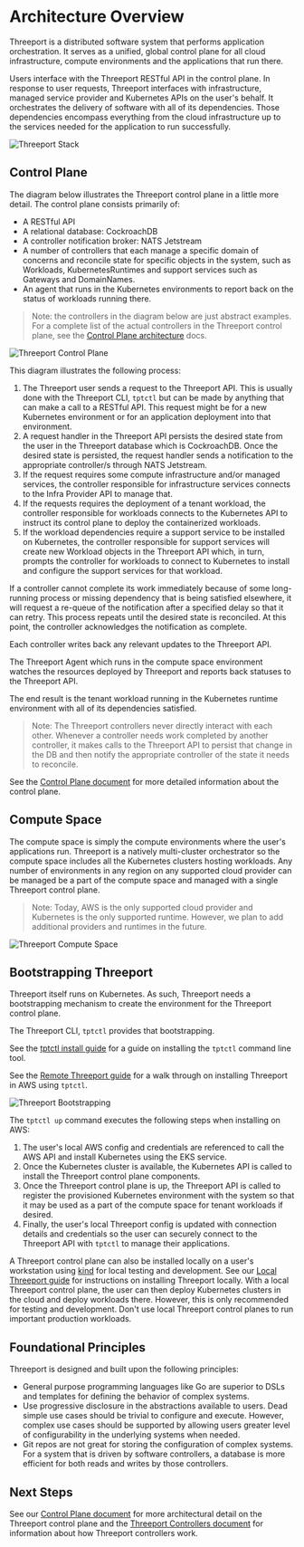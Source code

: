 # Architecture Overview

Threeport is a distributed software system that performs application
orchestration.  It serves as a unified, global control plane for all cloud
infrastructure, compute environments and the applications that run there.

Users interface with the Threeport RESTful API in the control plane.
In response to user requests, Threeport interfaces with infrastructure,
managed service provider and Kubernetes APIs on the user's behalf.  It
orchestrates the delivery of software with all of its dependencies.  Those
dependencies encompass everything from the cloud infrastructure up to the
services needed for the application to run successfully.

![Threeport Stack](../img/ThreeportStack.png)

## Control Plane

The diagram below illustrates the Threeport control plane in a little more
detail.  The control plane consists primarily of:

* A RESTful API
* A relational database: CockroachDB
* A controller notification broker: NATS Jetstream
* A number of controllers that each manage a specific domain of concerns and
  reconcile state for specific objects in the system, such as Workloads,
  KubernetesRuntimes and support services such as Gateways and DomainNames.
* An agent that runs in the Kubernetes environments to report back on the status
  of workloads running there.

> Note: the controllers in the diagram below are just abstract examples.  For a
> complete list of the actual controllers in the Threeport control plane, see
> the [Control Plane architecture](control-plane.md) docs.

![Threeport Control Plane](../img/ThreeportControlPlaneOverview.png)

This diagram illustrates the following process:

1. The Threeport user sends a request to the Threeport API.  This is usually
   done with the Threeport CLI, `tptctl` but can be made by anything that can
   make a call to a RESTful API.  This request might be for a new Kubernetes
   environment or for an application deployment into that environment.
1. A request handler in the Threeport API persists the desired state from the
   user in the Threeport database which is CockroachDB.  Once the desired state
   is persisted, the request handler sends a notification to the appropriate
   controller/s through NATS Jetstream.
1. If the request requires some compute infrastructure and/or managed services,
   the controller responsible for infrastructure services connects to the Infra
   Provider API to manage that.
1. If the requests requires the deployment of a tenant workload, the
   controller responsible for workloads connects to the Kubernetes API to
   instruct its control plane to deploy the containerized workloads.
1. If the workload dependencies require a support service to be installed on
   Kubernetes, the controller responsible for support services will create new
   Workload objects in the Threeport API which, in turn, prompts the controller
   for workloads to connect to Kubernetes to install and configure the support
   services for that workload.

If a controller cannot complete its work immediately because of some long-running
process or missing dependency that is being satisfied elsewhere, it will
request a re-queue of the notification after a specified delay so that it can
retry.  This process repeats until the desired state is reconciled.  At this
point, the controller acknowledges the notification as complete.

Each controller writes back any relevant updates to the Threeport API.

The Threeport Agent which runs in the compute space environment watches the
resources deployed by Threeport and reports back statuses to the Threeport API.

The end result is the tenant workload running in the Kubernetes runtime
environment with all of its dependencies satisfied.

> Note: The Threeport controllers never directly interact with each other.
> Whenever a controller needs work completed by another controller, it makes
> calls to the Threeport API to persist that change in the DB and then notify
> the appropriate controller of the state it needs to reconcile.

See the [Control Plane document](control-plane.md) for more detailed information
about the control plane.

## Compute Space

The compute space is simply the compute environments where the user's
applications run.  Threeport is a natively multi-cluster orchestrator so the
compute space includes all the Kubernetes clusters hosting workloads.
Any number of environments in any region on any supported cloud provider
can be managed be a part of the compute space and managed with a single
Threeport control plane.

> Note: Today, AWS is the only supported cloud provider and Kubernetes is the
> only supported runtime.  However, we plan to add additional providers and
> runtimes in the future.

![Threeport Compute Space](../img/ThreeportComputeSpace.png)

## Bootstrapping Threeport

Threeport itself runs on Kubernetes.  As such, Threeport needs a bootstrapping
mechanism to create the environment for the Threeport control plane.

The Threeport CLI, `tptctl` provides that bootstrapping.

See the [tptctl install guide](../install/install-tptctl.md) for a guide on
installing the `tptctl` command line tool.

See the [Remote Threeport guide](../install/install-threeport-aws.md) for a
walk through on installing Threeport in AWS using `tptctl`.

![Threeport Bootstrapping](../img/ThreeportBootstrapping.png)

The `tptctl up` command executes the following steps when installing on AWS:

1. The user's local AWS config and credentials are referenced to call the AWS
   API and install Kubernetes using the EKS service.
1. Once the Kubernetes cluster is available, the Kubernetes API is called to
   install the Threeport control plane components.
1. Once the Threeport control plane is up, the Threeport API is called to
   register the provisioned Kubernetes environment with the system so that it
   may be used as a part of the compute space for tenant workloads if desired.
1. Finally, the user's local Threeport config is updated with connection details
   and credentials so the user can securely connect to the Threeport API with
   `tptctl` to manage their applications.

A Threeport control plane can also be installed locally on a user's
workstation using [kind](https://kind.sigs.k8s.io/) for local testing and
development.  See our [Local Threeport
guide](../install/install-threeport-local.md) for instructions on installing
Threeport locally.  With a local Threeport control plane, the user can then
deploy Kubernetes clusters in the cloud and deploy workloads there.  However,
this is only recommended for testing and development.  Don't use local Threeport
control planes to run important production workloads.

## Foundational Principles

Threeport is designed and built upon the following principles:

* General purpose programming languages like Go are superior to DSLs and
  templates for defining the behavior of complex systems.
* Use progressive disclosure in the abstractions available to users.  Dead
  simple use cases should be trivial to configure and execute.  However, complex
  use cases should be supported by allowing users greater level of
  configurability in the underlying systems when needed.
* Git repos are not great for storing the configuration of complex systems.  For
  a system that is driven by software controllers, a database is more efficient
  for both reads and writes by those controllers.

## Next Steps

See our [Control Plane document](control-plane.md) for more architectural
detail on the Threeport control plane and the [Threeport Controllers document](threeport-controllers.md)
for information about how Threeport controllers work.

